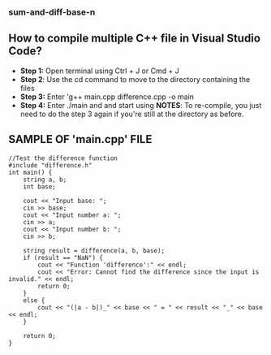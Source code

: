 ### sum-and-diff-base-n

## How to compile multiple C++ file in Visual Studio Code?
- **Step 1:** Open terminal using Ctrl + J or Cmd + J
- **Step 2**: Use the cd command to move to the directory containing the files
- **Step 3:** Enter 'g++ main.cpp difference.cpp -o main
- **Step 4:** Enter ./main and and start using
**NOTES**: To re-compile, you just need to do the step 3 again if you're still at the directory as before.

## SAMPLE OF 'main.cpp' FILE

```
//Test the difference function
#include "difference.h"
int main() {
    string a, b;
    int base;
    
    cout << "Input base: ";
    cin >> base;
    cout << "Input number a: ";
    cin >> a;
    cout << "Input number b: ";
    cin >> b;
    
    string result = difference(a, b, base);
    if (result == "NaN") {
        cout << "Function 'difference':" << endl;
        cout << "Error: Cannot find the difference since the input is invalid." << endl;
        return 0;
    }
    else {
        cout << "(|a - b|)_" << base << " = " << result << "_" << base << endl;
    }
    
    return 0;
}

```
